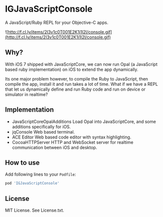 # IGJavaScriptConsole

A JavaScript/Ruby REPL for your Objective-C apps.

![http://f.cl.ly/items/2I3v1c0T001E2K1i1l2l/console.gif](http://f.cl.ly/items/2I3v1c0T001E2K1i1l2l/console.gif)

## Why?

With iOS 7 shipped with JavaScriptCore, we can now run Opal (a JavaScript 
based ruby implementation) on iOS to extend the app dynamically.

Its one major problem however, to compile the Ruby to JavaScript,
then compile the app, install it and run takes a lot of time. What
if we have a REPL that let us dynamically define and run Ruby code and 
run on device or simulator in realtime?

## Implementation

- JavaScriptCoreOpalAdditions Load Opal into JavaScriptCore, and some 
additions specifically for iOS.
- jqConsole Web based terminal.
- ACE Editor Web based code editor with syntax highlighting.
- CocoaHTTPServer HTTP and WebSocket server for realtime communication 
between iOS and desktop.

## How to use

Add following lines to your ``Podfile``:

```ruby
pod 'IGJavaScriptConsole'
```

## License

MIT License. See License.txt.